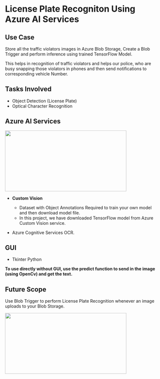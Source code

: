 # License Plate Recogniton Using Azure AI Services

## Use Case
Store all the traffic violators images in Azure Blob Storage, Create a Blob Trigger and perform inference using trained TensorFlow Model.

This helps in recognition of traffic violators and helps our police, who are busy snapping those violators in phones and then send notifications to corresponding vehicle Number.

## Tasks Involved

* Object Detection (License Plate)
* Optical Character Recognition 

## Azure AI Services

<img src="https://www.softbanktech.co.jp/-/Media/SMC/special/blog/ms-azure_blog/2018/0036/dg01.png" height=200 width=400>

* <b>Custom Vision</b>

    * Dataset with Object Annotations Required to train your own model and then download model file.
    * In this project, we have downloaded TensorFlow model from Azure Custom Vision service.

* Azure Cognitive Services OCR.

## GUI

* Tkinter Python

<b>To use directly without GUI, use the predict function to send in the image (using OpenCv) and get the text.</b>

## Future Scope

Use Blob Trigger to perform License Plate Recognition whenever an image uploads to your Blob Storage.

<img src="https://www.henkboelman.com/content/images/2018/08/overview.jpg" height=200 width=400>
